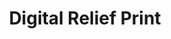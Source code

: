 ---
layout: post
title: "Digital Relief Print"
category: portfolio
tags: illustration
thumbnail: /portfolio/thumbs/rats.png
full: /portfolio/full/rats.jpg
detail:
description:
---